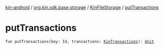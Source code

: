 [kin-android](../../index.md) / [org.kin.sdk.base.storage](../index.md) / [KinFileStorage](index.md) / [putTransactions](./put-transactions.md)

# putTransactions

`fun putTransactions(key: Id, transactions: `[`KinTransactions`](../../org.kin.sdk.base.stellar.models/-kin-transactions/index.md)`): `[`Unit`](https://kotlinlang.org/api/latest/jvm/stdlib/kotlin/-unit/index.html)